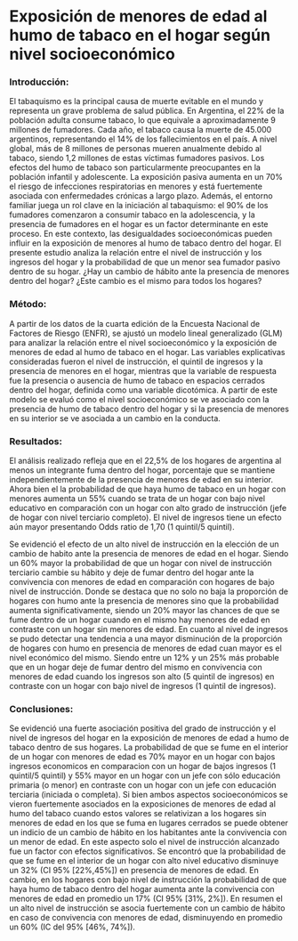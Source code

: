 # Exposición de menores de edad al humo de tabaco en el hogar según nivel socioeconómico
### Introducción:
El tabaquismo es la principal causa de muerte evitable en el mundo y representa un grave problema de salud pública. En Argentina, el 22% de la población adulta consume tabaco, lo que equivale a aproximadamente 9 millones de fumadores. Cada año, el tabaco causa la muerte de 45.000 argentinos, representando el 14% de los fallecimientos en el país. A nivel global, más de 8 millones de personas mueren anualmente debido al tabaco, siendo 1,2 millones de estas víctimas fumadores pasivos.
Los efectos del humo de tabaco son particularmente preocupantes en la población infantil y adolescente. La exposición pasiva aumenta en un 70% el riesgo de infecciones respiratorias en menores y está fuertemente asociada con enfermedades crónicas a largo plazo. Además, el entorno familiar juega un rol clave en la iniciación al tabaquismo: el 90% de los fumadores comenzaron a consumir tabaco en la adolescencia, y la presencia de fumadores en el hogar es un factor determinante en este proceso.
En este contexto, las desigualdades socioeconómicas pueden influir en la exposición de menores al humo de tabaco dentro del hogar. El presente estudio analiza la relación entre el nivel de instrucción y los ingresos del hogar y la probabilidad de que un menor sea fumador pasivo dentro de su hogar. ¿Hay un cambio de hábito ante la presencia de menores dentro del hogar? ¿Este cambio es el mismo para todos los hogares?

### Método:
A partir de los datos de la cuarta edición de la Encuesta Nacional de Factores de Riesgo (ENFR), se ajustó un modelo lineal generalizado (GLM) para analizar la relación entre el nivel socioeconómico y la exposición de menores de edad al humo de tabaco en el hogar. Las variables explicativas consideradas fueron el nivel de instrucción, el quintil de ingresos y la presencia de menores en el hogar, mientras que la variable de respuesta fue la presencia o ausencia de humo de tabaco en espacios cerrados dentro del hogar, definida como una variable dicotómica. A partir de este modelo se evaluó como el nivel socioeconómico se ve asociado con la presencia de humo de tabaco dentro del hogar y si la presencia de menores en su interior se ve asociada a un cambio en la conducta.

### Resultados:
El análisis realizado refleja que en el 22,5% de los hogares de argentina al menos un integrante fuma dentro del hogar, porcentaje que se mantiene independientemente de la presencia de menores de edad en su interior. Ahora bien el la probabilidad de que haya humo de tabaco en un hogar con menores aumenta un 55% cuando se trata de un hogar con bajo nivel educativo en comparación con un hogar con alto grado de instrucción (jefe de hogar con nivel terciario completo). El nivel de ingresos tiene un efecto aún mayor presentando Odds ratio de 1,70 (1 quintil/5 quintil). 

Se evidenció el efecto de un alto nivel de instrucción en la elección de un cambio de habito ante la presencia de menores de edad en el hogar. Siendo un 60% mayor la probabilidad de que un hogar con nivel de instrucción terciario cambie su hábito y deje de fumar dentro del hogar ante la convivencia con menores de edad en comparación con hogares de bajo nivel de instrucción. Donde se destaca que no solo no baja la proporción de hogares con humo ante la presencia de menores sino que la probabilidad aumenta significativamente, siendo un 20% mayor las chances de que se fume dentro de un hogar cuando en el mismo hay menores de edad en contraste con un hogar sin menores de edad. 
En cuanto al nivel de ingresos se pudo detectar una tendencia a una mayor disminución de la proporción de hogares con humo en presencia de menores de edad cuan mayor es el nivel económico del mismo. Siendo entre un 12% y un 25% más probable que en un hogar deje de fumar dentro del mismo en convivencia con menores de edad cuando los ingresos son alto (5 quintil de ingresos) en contraste con un hogar con bajo nivel de ingresos (1 quintil de ingresos).

### Conclusiones:
Se evidenció una fuerte asociación positiva del grado de instrucción y el nivel de ingresos del hogar en la exposición de menores de edad a humo de tabaco dentro de sus hogares. La probabilidad de que se fume en el interior de un hogar con menores de edad es 70% mayor en un hogar con bajos ingresos economicos en comparacion con un hogar de bajos ingresos (1 quintil/5 quintil) y 55% mayor en un hogar con un jefe con sólo educación primaria (o menor) en contraste con un hogar con un jefe con educación terciaria (iniciada o completa). 
Si bien ambos aspectos socioeconómicos se vieron fuertemente asociados en la exposiciones de menores de edad al humo del tabaco cuando estos valores se relativizan a los hogares sin menores de edad en los que se fuma en lugares cerrados se puede obtener un indicio de un cambio de hábito en los habitantes ante la convivencia con un menor de edad. En este aspecto solo el nivel de instrucción alcanzado fue un factor con efectos significativos. Se encontró que la probabilidad de que se fume en el interior de un hogar con alto nivel educativo disminuye un 32% (CI 95% [22%,45%]) en presencia de menores de edad. En cambio, en los hogares con bajo nivel de instrucción la probabilidad de que haya humo de tabaco dentro del hogar aumenta ante la convivencia con menores de edad en promedio un 17% (CI 95% [31%, 2%]). En resumen el un alto nivel de instrucción se asocia fuertemente con un cambio de hábito en caso de convivencia con menores de edad, disminuyendo en promedio un 60% (IC del 95% [46%, 74%]).
